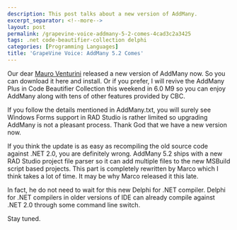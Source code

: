 ```yaml
---
description: This post talks about a new version of AddMany.
excerpt_separator: <!--more-->
layout: post
permalink: /grapevine-voice-addmany-5-2-comes-4cad3c2a3425
tags: .net code-beautifier-collection delphi
categories: [Programming Languages]
title: 'GrapeVine Voice: AddMany 5.2 Comes'
---
```

Our dear [Mauro Venturini](http://cc.codegear.com/Author/341801) released a new version of AddMany now. So you can download it here and install. Or if you prefer, I will revive the AddMany Plus in Code Beautifier Collection this weekend in 6.0 M9 so you can enjoy AddMany along with tens of other features provided by CBC.
<!--more-->

If you follow the details mentioned in AddMany.txt, you will surely see Windows Forms support in RAD Studio is rather limited so upgrading AddMany is not a pleasant process. Thank God that we have a new version now.

If you think the update is as easy as recompiling the old source code against .NET 2.0, you are definitely wrong. AddMany 5.2 ships with a new RAD Studio project file parser so it can add multiple files to the new MSBuild script based projects. This part is completely rewritten by Marco which I think takes a lot of time. It may be why Marco released it this late.

In fact, he do not need to wait for this new Delphi for .NET compiler. Delphi for .NET compilers in older versions of IDE can already compile against .NET 2.0 through some command line switch.

Stay tuned.
